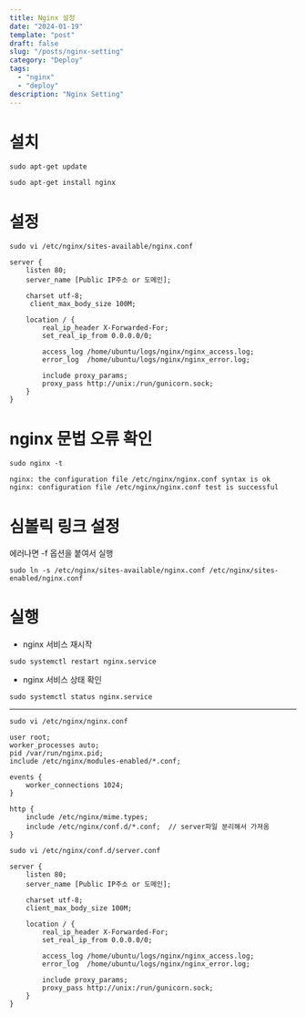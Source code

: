 ```yaml
---
title: Nginx 설정
date: "2024-01-19"
template: "post"
draft: false
slug: "/posts/nginx-setting"
category: "Deploy"
tags:
  - "nginx"
  - "deploy"
description: "Nginx Setting"
---
```


# 설치
```commandline
sudo apt-get update
```
```commandline
sudo apt-get install nginx
```

# 설정
```commandline
sudo vi /etc/nginx/sites-available/nginx.conf
```
```
server {
    listen 80;
    server_name [Public IP주소 or 도메인];

    charset utf-8;
     client_max_body_size 100M;

    location / {
        real_ip_header X-Forwarded-For;
        set_real_ip_from 0.0.0.0/0;

        access_log /home/ubuntu/logs/nginx/nginx_access.log;
        error_log  /home/ubuntu/logs/nginx/nginx_error.log;

        include proxy_params;
        proxy_pass http://unix:/run/gunicorn.sock;
    }
}
```

# nginx 문법 오류 확인
```commandline
sudo nginx -t
```
```commandline
nginx: the configuration file /etc/nginx/nginx.conf syntax is ok
nginx: configuration file /etc/nginx/nginx.conf test is successful
```

# 심볼릭 링크 설정
에러나면 -f 옵션을 붙여서 실행
```commandline
sudo ln -s /etc/nginx/sites-available/nginx.conf /etc/nginx/sites-enabled/nginx.conf
```

# 실행
- nginx 서비스 재시작
```commandline
sudo systemctl restart nginx.service
```

- nginx 서비스 상태 확인
```commandline
sudo systemctl status nginx.service
```

<hr>

```commandline
sudo vi /etc/nginx/nginx.conf
```
```
user root;
worker_processes auto;
pid /var/run/nginx.pid;
include /etc/nginx/modules-enabled/*.conf;

events {
    worker_connections 1024;
}

http {
    include /etc/nginx/mime.types;
    include /etc/nginx/conf.d/*.conf;  // server파일 분리해서 가져옴
}
```

```commandline
sudo vi /etc/nginx/conf.d/server.conf
```
```
server {
    listen 80;
    server_name [Public IP주소 or 도메인];

    charset utf-8;
    client_max_body_size 100M;

    location / {
        real_ip_header X-Forwarded-For;
        set_real_ip_from 0.0.0.0/0;

        access_log /home/ubuntu/logs/nginx/nginx_access.log;
        error_log  /home/ubuntu/logs/nginx/nginx_error.log;

        include proxy_params;
        proxy_pass http://unix:/run/gunicorn.sock;
    }
}
```
